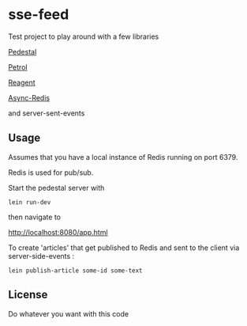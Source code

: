 # sse-feed

Test project to play around with a few libraries

[Pedestal](https://github.com/pedestal/pedestal)

[Petrol](https://github.com/krisajenkins/petrol)

[Reagent](https://github.com/reagent-project/reagent)

[Async-Redis](https://github.com/benashford/redis-async)

and server-sent-events


## Usage
Assumes that you have a local instance of Redis running on port 6379.
 
Redis is used for pub/sub.

Start the pedestal server with

```lein run-dev```

then navigate to

[http://localhost:8080/app.html](http://localhost:8080/app.html)

To create 'articles' that get published to Redis and sent to the client via server-side-events :

```lein publish-article some-id some-text```


## License
Do whatever you want with this code
